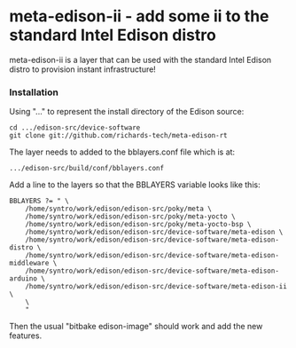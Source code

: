 # meta-edison-ii - add some ii to the standard Intel Edison distro

meta-edison-ii is a layer that can be used with the standard Intel Edison distro to provision instant infrastructure!

### Installation

Using "..." to represent the install directory of the Edison source:

    cd .../edison-src/device-software
    git clone git://github.com/richards-tech/meta-edison-rt
    
The layer needs to added to the bblayers.conf file which is at:

    .../edison-src/build/conf/bblayers.conf
    
Add a line to the layers so that the BBLAYERS variable looks like this:

    BBLAYERS ?= " \
        /home/syntro/work/edison/edison-src/poky/meta \
        /home/syntro/work/edison/edison-src/poky/meta-yocto \
        /home/syntro/work/edison/edison-src/poky/meta-yocto-bsp \
        /home/syntro/work/edison/edison-src/device-software/meta-edison \
        /home/syntro/work/edison/edison-src/device-software/meta-edison-distro \
        /home/syntro/work/edison/edison-src/device-software/meta-edison-middleware \
        /home/syntro/work/edison/edison-src/device-software/meta-edison-arduino \
        /home/syntro/work/edison/edison-src/device-software/meta-edison-ii \
        \
        "

Then the usual "bitbake edison-image" should work and add the new features.
